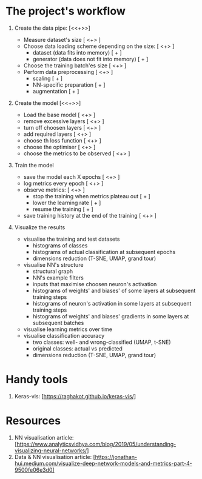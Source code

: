# The project's workflow

1. Create the data pipe:                                 [<<+>>]
    - Measure dataset's size                             [ <+> ]
    - Choose data loading scheme depending on the size:  [ <+> ]
        - dataset (data fits into memory)                [  +  ]
        - generator (data does not fit into memory)      [  +  ]
    - Choose the training batch'es size                  [ <+> ]
    - Perform data preprocessing                         [ <+> ]
        - scaling                                        [  +  ]
        - NN-specific preparation                        [  +  ]
        - augmentation                                   [  +  ]

2. Create the model                                      [<<+>>]
    - Load the base model                                [ <+> ]
    - remove excessive layers                            [ <+> ]
    - turn off choosen layers                            [ <+> ]
    - add required layers                                [ <+> ]
    - choose th loss function                            [ <+> ]
    - choose the optimiser                               [ <+> ]
    - choose the metrics to be observed                  [ <+> ]

3. Train the model                                       
    - save the model each X epochs                       [ <+> ]
    - log metrics every epoch                            [ <+> ]
    - observe metrics:                                   [ <+> ]
        - stop the training when metrics plateau out     [  +  ]
        - lower the learning rate                        [  +  ]
        - resume the training                            [  +  ]
    - save training history at the end of the training   [ <+> ]

4. Visualize the results
    - visualise the training and test datasets
        - histograms of classes
        - histograms of actual classification at subsequent epochs
        - dimensions reduction (T-SNE, UMAP, grand tour)
    - visualise NN's structure
        - structural graph
        - NN's example filters
        - inputs that maximise choosen neuron's activation
        - histograms of weights' and biases' of some layers at subsequent training steps
        - histograms of neuron's activation in some layers at subsequent training steps
        - histograms of weights' and biases' gradients in some layers at subsequent batches
    - visualise learning metrics over time
    - visualise classification accuracy 
        - two classes: well- and wrong-classified (UMAP, t-SNE)
        - original classes: actual vs predicted
        - dimensions reduction (T-SNE, UMAP, grand tour)


# Handy tools

1. Keras-vis: [https://raghakot.github.io/keras-vis/]


# Resources

1. NN visualisation article: [https://www.analyticsvidhya.com/blog/2019/05/understanding-visualizing-neural-networks/]
2. Data & NN visualisation article: [https://jonathan-hui.medium.com/visualize-deep-network-models-and-metrics-part-4-9500fe06e3d0]

